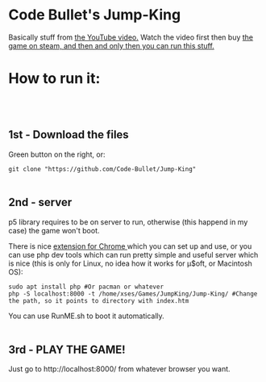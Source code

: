 # Code Bullet's Jump-King

Basically stuff from <a href="https://www.youtube.com/watch?v=DmQ4Dqxs0HI"> the YouTube video.</a> Watch the video first then buy <a href="https://store.steampowered.com/app/1061090/Jump_King/">the game on steam, and then and only then you can run this stuff.</a>

# How to run it:
</br>
</br>

## 1st - Download the files

Green button on the right, or:

`git clone "https://github.com/Code-Bullet/Jump-King"`
</br>
</br>

## 2nd - server

p5 library requires to be on server to run, otherwise (this happend in my case) the game won't boot.


There is nice <a href="https://chrome.google.com/webstore/detail/web-server-for-chrome/ofhbbkphhbklhfoeikjpcbhemlocgigb/related?hl=en"> extension for Chrome </a> which you can set up and use,
or you can use php dev tools which can run pretty simple and useful server which is nice (this is only for Linux, no idea how it works for µ$oft, or Macintosh OS):

`sudo apt install php #Or pacman or whatever` </br>
`php -S localhost:8000 -t /home/xses/Games/JumpKing/Jump-King/ #Change the path, so it points to directory with index.htm`

You can use RunME.sh to boot it automatically.
</br>
</br>


## 3rd - PLAY THE GAME!

Just go to http://localhost:8000/ from whatever browser you want.
